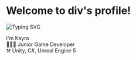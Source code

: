 
# Welcome to div's profile!

![Typing SVG](https://readme-typing-svg.herokuapp.com?color=F75C7E&lines=Junior+game+developer)

I'm Kayra <br /> 👨🏻‍💻 Junior Game Developer <br /> ⚒️ Unity, C#, Unreal Engine 5

<!--START_SECTION:waka-->
<!--END_SECTION:waka-->


